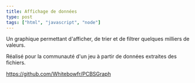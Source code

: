 ```yaml
---
title: Affichage de données
type: post
tags: ["html", "javascript", "node"]
---
```


Un graphique permettant d'afficher, de trier et de filtrer quelques milliers de valeurs.

Réalisé pour la communauté d'un jeu à partir de données extraites des fichiers.

https://github.com/Whitebowfr/PCBSGraph